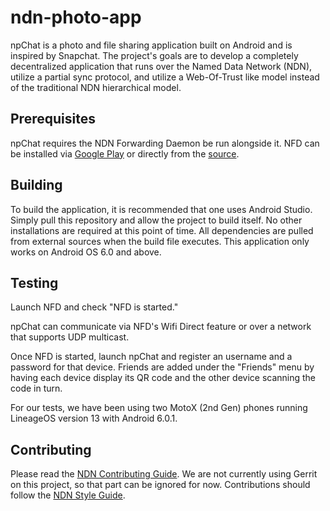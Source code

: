 # ndn-photo-app

npChat is a photo and file sharing application built on Android and is inspired by Snapchat. The project's
goals are to develop a completely decentralized application that runs over the Named Data Network (NDN), utilize
a partial sync protocol, and utilize a Web-Of-Trust like model instead of the traditional NDN hierarchical model.

## Prerequisites
npChat requires the NDN Forwarding Daemon be run alongside it. NFD can be installed via [Google Play](https://play.google.com/store/apps/details?id=net.named_data.nfd) or directly from the [source](https://github.com/named-data-mobile/NFD-android).

## Building

To build the application, it is recommended that one uses Android Studio. Simply pull this repository and allow the project to build itself. No other installations are required at this point of time. All dependencies are pulled from external sources when the build file executes. This application only works on Android OS 6.0 and above.

## Testing
Launch NFD and check "NFD is started." 

npChat can communicate via NFD's Wifi Direct feature or over a network that supports UDP multicast.

Once NFD is started, launch npChat and register an username and a password for that device. Friends are added under the "Friends" menu by having each device display its QR code and the other device scanning the code in turn.

For our tests, we have been using two MotoX (2nd Gen) phones running LineageOS version 13 with Android 6.0.1.

## Contributing
Please read the [NDN Contributing Guide](https://github.com/named-data/NFD/blob/master/CONTRIBUTING.md). We are not currently using Gerrit on this project, so that part can be ignored for now. Contributions should follow the [NDN Style Guide](https://named-data.net/codebase/platform/documentation/ndn-platform-development-guidelines/cpp-code-guidelines/).
